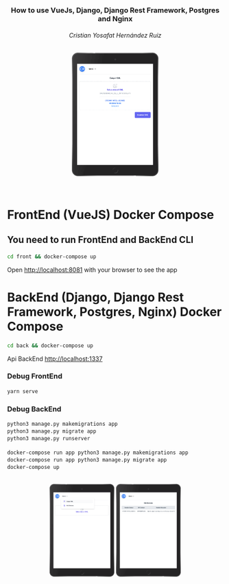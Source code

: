 <p align="center">
  <h3 align="center">How to use VueJs, Django, Django Rest Framework, Postgres and  Nginx</h3>
  <h6 align="center">Cristian Yosafat Hernández Ruiz</h6>
</p>
<p align="center">
  <img src="data/app_2.png" alt="How to use VueJs, Django, Django Rest Framework, Postgres, Gunicorn and Nginx" width="40%" height="40%">
</p>
<br>

# FrontEnd (VueJS) Docker Compose

## You need to run FrontEnd and BackEnd CLI

```sh
cd front && docker-compose up
```

Open [http://localhost:8081](http://localhost:8081) with your browser to see the app


# BackEnd (Django, Django Rest Framework, Postgres, Nginx) Docker Compose

```sh
cd back && docker-compose up
```

Api BackEnd  [http://localhost:1337](http://localhost:1337)


### Debug FrontEnd
```sh
yarn serve
```

### Debug BackEnd
```sh
python3 manage.py makemigrations app
python3 manage.py migrate app
python3 manage.py runserver

docker-compose run app python3 manage.py makemigrations app
docker-compose run app python3 manage.py migrate app
docker-compose up
```

<p align="center">
  <br>
  <img align="center" src="data/app_4.png" alt="How to use VueJs, Django, Django Rest Framework, Postgres, Gunicorn and Nginx" width="30%" height="30%">

  <img align="center" src="data/app_5.png" alt="How to use VueJs, Django, Django Rest Framework, Postgres, Gunicorn and Nginx" width="30%" height="30%">
</p>
